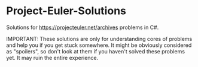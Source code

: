 # Project-Euler-Solutions
Solutions for https://projecteuler.net/archives problems in C#.

IMPORTANT:
These solutions are only for understanding cores of problems and help you if you get stuck somewhere. 
It might be obviously considered as "spoilers", so don't look at them if you haven't solved these problems yet. It may ruin the entire experience.
